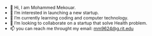 - 👋 Hi, I am Mohammed Mekouar.
- 👀 I’m interested in launching a new startup.
- 🌱 I’m currently learning coding and computer technology.
- 💞️ I’m looking to collaborate on a startup that solve Health problem.
- 📫 you can reach me throught my email: mm9624@g.rit.edu

<!---
mm9624/mm9624 is a ✨ special ✨ repository because its `README.md` (this file) appears on your GitHub profile.
You can click the Preview link to take a look at your changes.
--->

